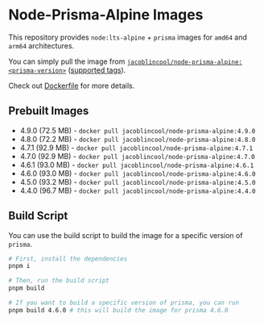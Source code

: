 # Node-Prisma-Alpine Images

This repository provides `node:lts-alpine` + `prisma` images for `amd64` and `arm64` architectures.

You can simply pull the image from [`jacoblincool/node-prisma-alpine:<prisma-version>`](https://hub.docker.com/r/jacoblincool/node-prisma-alpine) ([supported tags](https://hub.docker.com/r/jacoblincool/node-prisma-alpine/tags?ordering=name)).

Check out [Dockerfile](Dockerfile) for more details.

## Prebuilt Images

<!-- TAGS -->
- 4.9.0 (72.5 MB) - `docker pull jacoblincool/node-prisma-alpine:4.9.0`
- 4.8.0 (72.2 MB) - `docker pull jacoblincool/node-prisma-alpine:4.8.0`
- 4.7.1 (92.9 MB) - `docker pull jacoblincool/node-prisma-alpine:4.7.1`
- 4.7.0 (92.9 MB) - `docker pull jacoblincool/node-prisma-alpine:4.7.0`
- 4.6.1 (93.0 MB) - `docker pull jacoblincool/node-prisma-alpine:4.6.1`
- 4.6.0 (93.0 MB) - `docker pull jacoblincool/node-prisma-alpine:4.6.0`
- 4.5.0 (93.2 MB) - `docker pull jacoblincool/node-prisma-alpine:4.5.0`
- 4.4.0 (96.7 MB) - `docker pull jacoblincool/node-prisma-alpine:4.4.0`
<!-- /TAGS -->

## Build Script

You can use the build script to build the image for a specific version of `prisma`.

```sh
# First, install the dependencies
pnpm i

# Then, run the build script
pnpm build

# If you want to build a specific version of prisma, you can run
pnpm build 4.6.0 # this will build the image for prisma 4.6.0
```
